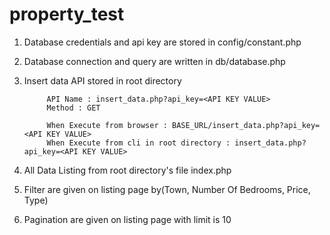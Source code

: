 # property_test

1. Database credentials and api key are stored in config/constant.php
2. Database connection and query are written in db/database.php
2. Insert data API stored in root directory 

			API Name : insert_data.php?api_key=<API KEY VALUE>
			Method : GET

			When Execute from browser : BASE_URL/insert_data.php?api_key=<API KEY VALUE>
			When Execute from cli in root directory : insert_data.php?api_key=<API KEY VALUE>	

3. All Data Listing from root directory's file index.php
4. Filter are given on listing page by(Town, Number Of Bedrooms, Price, Type)
5. Pagination are given on listing page with limit is 10
